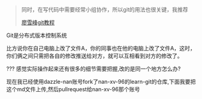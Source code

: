 > 同时，在写代码中需要经常小组协作，所以git的用法也很关键，我推荐
>
> [廖雪峰git教程](https://www.liaoxuefeng.com/wiki/896043488029600)



Git是分布式版本控制系统

比方说你在自己电脑上改了文件A，你的同事也在他的电脑上改了文件A，这时，你们俩之间只需把各自的修改推送给对方，就可以互相看到对方的修改了。

??? 感觉实际操作起来还有很多的细节需要把握,改的是同一个地方怎么办?



现在我已经使用dazzle-nan账号fork了nan-xv-96的learn-git的仓库,下面我要把这个md文件上传,然后pullrequest给nan-xv-96那个账号